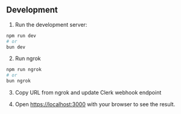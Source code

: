 ## Development

1. Run the development server:

```bash
npm run dev
# or
bun dev
```

2. Run ngrok

```bash
npm run ngrok
# or
bun ngrok
```

3. Copy URL from ngrok and update Clerk webhook endpoint

4. Open [https://localhost:3000](https://localhost:3000) with your browser to see the result.
